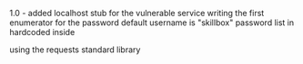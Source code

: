 1.0 - added localhost stub for the vulnerable service 
writing the first enumerator for the password
default username is "skillbox"
password list in hardcoded inside

using the requests standard library